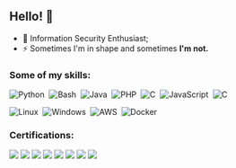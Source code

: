 <h2>Hello! 👋</h2>

- 🌱 Information Security Enthusiast;
- ⚡ Sometimes I'm in shape and sometimes **I'm not.**


 <h3 align="left">Some of my skills:</h3>

![Python](https://img.shields.io/badge/-Python-05122A?style=flat&logo=python)&nbsp;
![Bash](https://img.shields.io/badge/-Shell_Script-05122A?style=flat&logo=gnu-bash)&nbsp;
![Java](https://img.shields.io/badge/-Java-05122A?style=flat&logo=Java&logoColor)&nbsp;
![PHP](https://img.shields.io/badge/-PHP-05122A?style=flat&logo=php)&nbsp;
![C](https://img.shields.io/badge/-C%23%20-05122A?style=flat&logo=c-sharp)&nbsp;
![JavaScript](https://img.shields.io/badge/-JavaScript-333333?style=flat&logo=javascript)&nbsp;
![C](https://img.shields.io/badge/-%2300599C.svg?style=flat&logo=c&logoColor=white)&nbsp;

![Linux](https://img.shields.io/badge/Linux-FCC624?style=flat&logo=linux&logoColor=black)&nbsp;
![Windows](https://img.shields.io/badge/Windows-0078D6?style=flat&logo=windows&logoColor=white)&nbsp;
![AWS](https://img.shields.io/badge/AWS-%23FF9900.svg?style=flat&logo=amazon-aws&logoColor=white)&nbsp;
![Docker](https://img.shields.io/badge/Docker-%230db7ed.svg?style=flat&logo=docker&logoColor=white)&nbsp;

 
### Certifications:

![](https://images.credly.com/size/95x95/images/79d2530b-44fb-4b71-a0bb-746e991166ae/CredlyBadges-v1.7-FINAL_Core-MSP.png)
![](https://images.credly.com/size/95x95/images/6074e869-0140-4b23-a03d-a49839191e41/image.png)
![](https://images.credly.com/size/95x95/images/fb9c8c5d-1b20-44d4-bf1a-717517f655b4/image.png)
![](https://images.credly.com/size/95x95/images/fc1352af-87fa-4947-ba54-398a0e63322e/security-compliance-and-identity-fundamentals-600x600.png)
![](https://images.credly.com/size/95x95/images/40e09f26-1881-4044-b85d-3710126228a2/image.png)
![](https://images.credly.com/size/96x96/images/87eec792-3c63-4526-aafb-da866a30fa54/image.png)
![](https://images.credly.com/size/96x96/images/6a5f3050-b673-4eeb-abfd-dbf6a1feab76/image.png)
![](https://images.credly.com/size/96x96/images/930cc3e4-8a2e-41ae-84b8-40fcf471f786/image.png)
